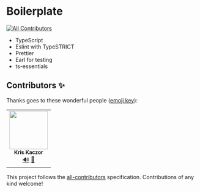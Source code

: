 # Boilerplate

[![All Contributors](https://img.shields.io/badge/all_contributors-0-orange.svg?style=flat-square)](#contributors)

- TypeScript
- Eslint with TypeSTRICT
- Prettier
- Earl for testing
- ts-essentials

## Contributors ✨

Thanks goes to these wonderful people ([emoji key](https://allcontributors.org/docs/en/emoji-key)):

<!-- ALL-CONTRIBUTORS-LIST:START - Do not remove or modify this section -->
<!-- prettier-ignore-start -->
<!-- markdownlint-disable -->
<table>
  <tr>
    <td align="center"><a href="https://github.com/krzkaczor"><img src="https://avatars2.githubusercontent.com/u/1814312?v=4?s=100" width="100px;" alt=""/><br /><sub><b>Kris Kaczor</b></sub></a><br /><a href="#audio-krzkaczor" title="Audio">🔊</a> <a href="https://github.com/krzkaczor/gha-playground/commits?author=krzkaczor" title="Documentation">📖</a></td>
  </tr>
</table>

<!-- markdownlint-restore -->
<!-- prettier-ignore-end -->

<!-- ALL-CONTRIBUTORS-LIST:END -->

This project follows the [all-contributors](https://github.com/all-contributors/all-contributors) specification.
Contributions of any kind welcome!
